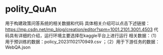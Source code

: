 # polity_QuAn
用于构建政策问答系统的相关数据和代码
具体相关介绍可以点击下述链接：
https://mp.csdn.net/mp_blog/creation/editor?spm=1001.2101.3001.4503
代码具有详细的介绍，运行环境主要选择在kaggle平台上进行运行
相关数据：（1）用于预训练的数据：policy_20231102170949.csv ；（2）用于下游任务的数据：WebQA.json
